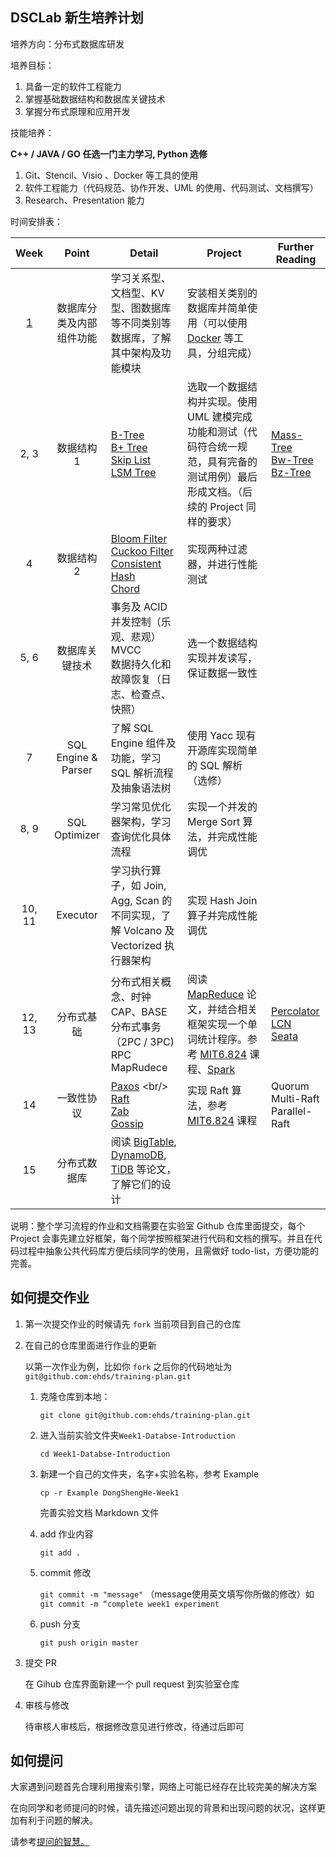 ## DSCLab 新生培养计划

培养方向：分布式数据库研发

培养目标：

1. 具备一定的软件工程能力
2. 掌握基础数据结构和数据库关键技术
3. 掌握分布式原理和应用开发

技能培养：

**C++ / JAVA / GO 任选一门主力学习, Python 选修**

1. Git、Stencil、Visio 、Docker 等工具的使用
2. 软件工程能力（代码规范、协作开发、UML 的使用、代码测试、文档撰写）
3. Research、Presentation 能力

时间安排表：

| Week | Point | Detail | Project | Further Reading |
| :--: | :--: | -- | -- | -- |
| [1](./Week1-Database-Introduction) | 数据库分类及内部组件功能 | 学习关系型、文档型、KV 型、图数据库等不同类别等数据库，了解其中架构及功能模块 | 安装相关类别的数据库并简单使用（可以使用 [Docker](https://www.docker.com/) 等工具，分组完成） | |
| 2, 3 | 数据结构 1 | [B-Tree](https://en.wikipedia.org/wiki/B-tree) <br/> [B+ Tree](https://en.wikipedia.org/wiki/B%2B_tree) <br/> [Skip List](https://en.wikipedia.org/wiki/Skip_list) <br/> [LSM Tree](https://en.wikipedia.org/wiki/Log-structured_merge-tree) | 选取一个数据结构并实现。使用 UML 建模完成功能和测试（代码符合统一规范，具有完备的测试用例）最后形成文档。（后续的 Project 同样的要求） | [Mass-Tree](https://pdos.csail.mit.edu/papers/masstree:eurosys12.pdf) <br/> [Bw-Tree](https://www.microsoft.com/en-us/research/wp-content/uploads/2016/02/bw-tree-icde2013-final.pdf) <br/> [Bz-Tree](http://www.vldb.org/pvldb/vol11/p553-arulraj.pdf) |
| 4 | 数据结构 2 | [Bloom Filter](https://llimllib.github.io/bloomfilter-tutorial/) <br/> [Cuckoo Filter](https://en.wikipedia.org/wiki/Cuckoo_filter) <br/> [Consistent Hash](https://en.wikipedia.org/wiki/Consistent_hashing) <br/> [Chord](https://en.wikipedia.org/wiki/Chord_(peer-to-peer)) | 实现两种过滤器，并进行性能测试 |  |
| 5, 6 | 数据库关键技术 | 事务及 ACID <br/> 并发控制（乐观、悲观）<br/> MVCC <br/> 数据持久化和故障恢复（日志、检查点、快照） | 选一个数据结构实现并发读写，保证数据一致性 |  |
| 7 | SQL Engine & Parser | 了解 SQL Engine 组件及功能，学习 SQL 解析流程及抽象语法树  | 使用 Yacc 现有开源库实现简单的 SQL 解析（选修） |  |
| 8, 9 | SQL Optimizer  | 学习常见优化器架构，学习查询优化具体流程 | 实现一个并发的 Merge Sort 算法，并完成性能调优 |  |
| 10, 11 | Executor | 学习执行算子，如 Join, Agg, Scan 的不同实现，了解 Volcano 及 Vectorized 执行器架构 | 实现 Hash Join 算子并完成性能调优 |  |
| 12, 13 | 分布式基础 | 分布式相关概念、时钟 <br/> CAP、BASE <br/> 分布式事务（2PC / 3PC) <br/> RPC <br/> MapRudece | 阅读 [MapReduce]((https://research.google.com/archive/mapreduce-osdi04.pdf)) 论文，并结合相关框架实现一个单词统计程序。参考 [MIT6.824](https://pdos.csail.mit.edu/6.824/) 课程、[Spark](https://en.wikipedia.org/wiki/Apache_Spark) | [Percolator](http://notes.stephenholiday.com/Percolator.pdf) <br/> [LCN](https://github.com/codingapi/tx-lcn) <br/> [Seata](http://seata.io/en-us/) <br/> |
| 14 | 一致性协议 | [Paxos](https://en.wikipedia.org/wiki/Paxos_(computer_science)) <br/> [Raft](https://raft.github.io/) <br/> [Zab](https://marcoserafini.github.io/papers/zab.pdf) <br/> [Gossip](https://flopezluis.github.io/gossip-simulator/) <br/> | 实现 Raft 算法，参考 [MIT6.824](https://pdos.csail.mit.edu/6.824/) 课程  | Quorum <br/> Multi-Raft </br> Parallel-Raft |
| 15 | 分布式数据库 | 阅读 [BigTable](https://research.google.com/archive/bigtable-osdi06.pdf), [DynamoDB](https://www.dynamodbguide.com/), [TiDB](https://pingcap.com/blog/vldb-2020-tidb-a-raft-based-htap-database/) 等论文，了解它们的设计 | | |


说明：整个学习流程的作业和文档需要在实验室 Github 仓库里面提交，每个 Project 会事先建立好框架，每个同学按照框架进行代码和文档的撰写。并且在代码过程中抽象公共代码库方便后续同学的使用，且需做好 todo-list，方便功能的完善。


## 如何提交作业

1. 第一次提交作业的时候请先 `fork` 当前项目到自己的仓库

2. 在自己的仓库里面进行作业的更新

   以第一次作业为例，比如你 `fork` 之后你的代码地址为 `git@github.com:ehds/training-plan.git`

   1. 克隆仓库到本地：

      `git clone git@github.com:ehds/training-plan.git`

   2. 进入当前实验文件夹`Week1-Databse-Introduction`

      `cd Week1-Databse-Introduction`

   3. 新建一个自己的文件夹，名字+实验名称，参考 Example

      `cp -r Example DongShengHe-Week1`

      完善实验文档 Markdown 文件

   4. add 作业内容

      `git add .`

   5. commit 修改

      `git commit -m "message"` （message使用英文填写你所做的修改）如 `git commit -m “complete week1 experiment`

   6. push 分支

      `git push origin master`

3. 提交 PR

   在 Gihub 仓库界面新建一个 pull request 到实验室仓库

4. 审核与修改

   待审核人审核后，根据修改意见进行修改，待通过后即可

## 如何提问

大家遇到问题首先合理利用搜索引擎，网络上可能已经存在比较完美的解决方案

在向同学和老师提问的时候，请先描述问题出现的背景和出现问题的状况，这样更加有利于问题的解决。

请参考[提问的智慧。](https://github.com/ryanhanwu/How-To-Ask-Questions-The-Smart-Way/blob/master/README-zh_CN.md)
